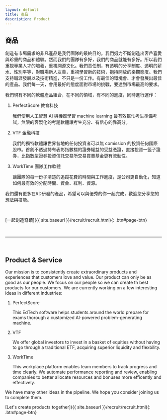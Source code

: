 ```yaml
---
layout: default
title: 產品
description: Product
---
```


## 商品

創造有市場需求的非凡產品是我們團隊的最終目的。我們努力不斷創造出客戶喜愛與珍重的商品和體驗。然而我們的團隊有多好，我們的商品就能有多好。所以我們重視專業人才的培養，重視開源文化。我們責任制，有透明的分享制度、透明的薪水、性別平等，對職場新人友善，重視學習新的技術，抱持開放的樂觀態度。我們支持職涯發展以及技術精進，不只是一份工作。有最佳的環境會、才會發展出最佳的產品。我們每一天，會用最好的態度面對市場的挑戰，要達到市場最高的要求。

我們現有不同的軟體產品組合，在不同的領域，有不同的進度，同時進行運作：

1. PerfectScore 教育科技

	我們使用人工智慧 AI 與機器學習 machine learning 最有效幫忙考生準備考試，無限的客製化的考題軟體讓考生充分、有信心的靠高分。

2. VTF 金融科技

	我們的獨特軟體讓世界各地的任何投資者可以無 comission 的投資任何國際股市。首創不透過持有表彰指數標的證券權益的受益憑證，直接投資一籃子證券，比指數型證券投資信託交易所交易買賣基金更有流動性。

3. WorkTime 團隊工作軟體

	讓團隊的每一份子清楚的追蹤花費的時間與工作進度，是公司更自動化，知道如何最有效的分配時間、資金、紅利、資源。


我們還有更多在RD研發的產品，希望可以與優秀的你一起完成，歡迎您分享您的想法與技能。

<br>

[一起創造奇蹟]({{ site.baseurl }}/recruit/recruit.html){: .btn#page-btn}

<br>

---

<br>

## Product & Service

Our mission is to consistently create extraordinary products and experiences that customers love and value. Our product can only be as good as our people. We focus on our people so we can create th best products for our customers. We are currently working on a few interesting ideas in different industries:

1. PerfectScore

	This EdTech software helps students around the world prepare for exams thorough a customized AI-powered problem-generating machine.

1. VTF

	We offer global investors to invest in a basket of equities without having to go through a traditional ETF, acquiring superior liquidity and flexbility.

1. WorkTime

	This workplace platform enables team members to track progress and time clearly. We automate performance reporting and review, enabling companies to better allocate resources and bonuses more efficently and effectively. 


We have many other ideas in the pipeline. We hope you consider joining us to complete them.


[Let's create products together]({{ site.baseurl }}/recruit/recruit.html){: .btn#page-btn}